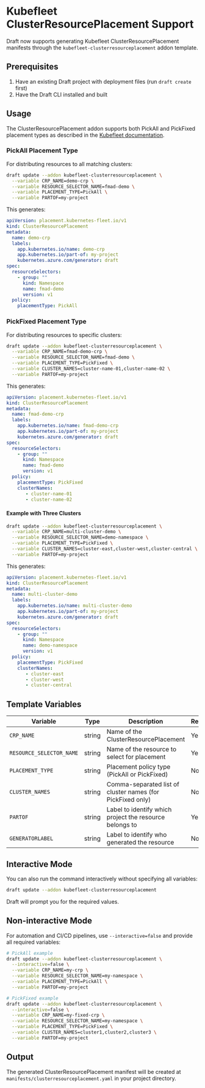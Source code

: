 # Kubefleet ClusterResourcePlacement Support

Draft now supports generating Kubefleet ClusterResourcePlacement manifests through the `kubefleet-clusterresourceplacement` addon template.

## Prerequisites

1. Have an existing Draft project with deployment files (run `draft create` first)
2. Have the Draft CLI installed and built

## Usage

The ClusterResourcePlacement addon supports both PickAll and PickFixed placement types as described in the [Kubefleet documentation](https://fleet.azure.com/).

### PickAll Placement Type

For distributing resources to all matching clusters:

```bash
draft update --addon kubefleet-clusterresourceplacement \
  --variable CRP_NAME=demo-crp \
  --variable RESOURCE_SELECTOR_NAME=fmad-demo \
  --variable PLACEMENT_TYPE=PickAll \
  --variable PARTOF=my-project
```

This generates:

```yaml
apiVersion: placement.kubernetes-fleet.io/v1
kind: ClusterResourcePlacement
metadata:
  name: demo-crp
  labels:
    app.kubernetes.io/name: demo-crp
    app.kubernetes.io/part-of: my-project
    kubernetes.azure.com/generator: draft
spec:
  resourceSelectors:
    - group: ""
      kind: Namespace
      name: fmad-demo
      version: v1
  policy:
    placementType: PickAll
```

### PickFixed Placement Type

For distributing resources to specific clusters:

```bash
draft update --addon kubefleet-clusterresourceplacement \
  --variable CRP_NAME=fmad-demo-crp \
  --variable RESOURCE_SELECTOR_NAME=fmad-demo \
  --variable PLACEMENT_TYPE=PickFixed \
  --variable CLUSTER_NAMES=cluster-name-01,cluster-name-02 \
  --variable PARTOF=my-project
```

This generates:

```yaml
apiVersion: placement.kubernetes-fleet.io/v1
kind: ClusterResourcePlacement
metadata:
  name: fmad-demo-crp
  labels:
    app.kubernetes.io/name: fmad-demo-crp
    app.kubernetes.io/part-of: my-project
    kubernetes.azure.com/generator: draft
spec:
  resourceSelectors:
    - group: ""
      kind: Namespace
      name: fmad-demo
      version: v1
  policy:
    placementType: PickFixed
    clusterNames:
       - cluster-name-01
       - cluster-name-02
```

#### Example with Three Clusters

```bash
draft update --addon kubefleet-clusterresourceplacement \
  --variable CRP_NAME=multi-cluster-demo \
  --variable RESOURCE_SELECTOR_NAME=demo-namespace \
  --variable PLACEMENT_TYPE=PickFixed \
  --variable CLUSTER_NAMES=cluster-east,cluster-west,cluster-central \
  --variable PARTOF=my-project
```

This generates:

```yaml
apiVersion: placement.kubernetes-fleet.io/v1
kind: ClusterResourcePlacement
metadata:
  name: multi-cluster-demo
  labels:
    app.kubernetes.io/name: multi-cluster-demo
    app.kubernetes.io/part-of: my-project
    kubernetes.azure.com/generator: draft
spec:
  resourceSelectors:
    - group: ""
      kind: Namespace
      name: demo-namespace
      version: v1
  policy:
    placementType: PickFixed
    clusterNames:
       - cluster-east
       - cluster-west
       - cluster-central
```

## Template Variables

| Variable | Type | Description | Required | Default |
|----------|------|-------------|----------|---------|
| `CRP_NAME` | string | Name of the ClusterResourcePlacement | Yes | - |
| `RESOURCE_SELECTOR_NAME` | string | Name of the resource to select for placement | Yes | - |
| `PLACEMENT_TYPE` | string | Placement policy type (PickAll or PickFixed) | No | "PickAll" |
| `CLUSTER_NAMES` | string | Comma-separated list of cluster names (for PickFixed only) | No | "" |
| `PARTOF` | string | Label to identify which project the resource belongs to | Yes | - |
| `GENERATORLABEL` | string | Label to identify who generated the resource | No | "draft" |

## Interactive Mode

You can also run the command interactively without specifying all variables:

```bash
draft update --addon kubefleet-clusterresourceplacement
```

Draft will prompt you for the required values.

## Non-interactive Mode

For automation and CI/CD pipelines, use `--interactive=false` and provide all required variables:

```bash
# PickAll example
draft update --addon kubefleet-clusterresourceplacement \
  --interactive=false \
  --variable CRP_NAME=my-crp \
  --variable RESOURCE_SELECTOR_NAME=my-namespace \
  --variable PLACEMENT_TYPE=PickAll \
  --variable PARTOF=my-project
```

```bash
# PickFixed example
draft update --addon kubefleet-clusterresourceplacement \
  --interactive=false \
  --variable CRP_NAME=my-fixed-crp \
  --variable RESOURCE_SELECTOR_NAME=my-namespace \
  --variable PLACEMENT_TYPE=PickFixed \
  --variable CLUSTER_NAMES=cluster1,cluster2,cluster3 \
  --variable PARTOF=my-project
```

## Output

The generated ClusterResourcePlacement manifest will be created at `manifests/clusterresourceplacement.yaml` in your project directory.